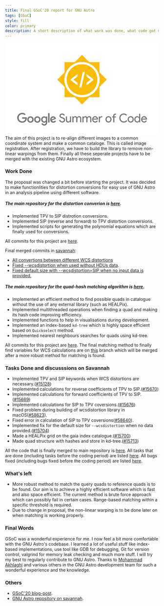 ```yaml
---
title: Final GSoC'20 report for GNU Astro
tags: [GSoC]
style: fill
color: primary
description: A short description of what work was done, what code got merged, what code didn't get merged, and what's left to do.
---
```


![alt text](../assets/GSoC.png "Google Summer of Code 2020")
The aim of this project is to re-align different images to a common coordinate system and make a common cataloge. This is called image registration. After registration, we have to build the library to remove non-linear warpings from them. Finally all these seperate projects have to be merged with the existing GNU Astro ecosystem.

### Work Done

The proposal was changed a bit before starting the project. It was decided to make functionlities for distortion conversions for easy use of GNU Astro in an analysis pipeline using different software.

##### The main repository for the distortion converion is [here](https://gitlab.com/sachinkumarsingh092/gnuastro-test-files).

- Implemented TPV to SIP distrotion conversions.
- Implemented SIP (reverse and forward) to TPV distortion conversions. 
- Implemented scripts for generating the polynomial equations which are finally used for conversions.

All commits for this project are [here](https://gitlab.com/sachinkumarsingh092/gnuastro-test-files/-/commits/master).

Final merged commits in [savannah](http://git.savannah.gnu.org/cgit/gnuastro.git/):

- [All convertions between different WCS distortions](http://git.savannah.gnu.org/cgit/gnuastro.git/commit/?id=7da840d48a1364a339ec48a06d9b6fb2ca5be9ad)
- [Fixed --wcsdistortion when used without HDUs data](http://git.savannah.gnu.org/cgit/gnuastro.git/commit/?id=7dca196b6f7f588482772f3c059866647e812689).
- [Fixed default size with --wcsdistortion=SIP when no input data is provided.](http://git.savannah.gnu.org/cgit/gnuastro.git/commit/?id=808c95dc56baf023928eeab3edf8bc6e3f572de0)

##### The main repository for the quad-hash matching algorithm is [here](https://gitlab.com/sachinkumarsingh092/gnuastro-matching-fits-nohealpix).

- Implemented an efficient method to find possible quads in catalogue without the use of any external library (such as HEALPix).
- Implemented multithreaded operations when finding a quad and making its hash code improving efficiency.
- Implemented functions to help in visualisations during development.
- Implemented an index-based `kd-tree` which is highly space efficient based on `Quickselect` method.
- Implemented nearest neighbours searches for quads using kd-tree.

All commits for this project are [here](https://gitlab.com/sachinkumarsingh092/gnuastro-matching-fits-nohealpix/-/commits/master).
The final matching method to finally find variables for WCS calculations are on [this](https://gitlab.com/sachinkumarsingh092/gnuastro-matching-fits-nohealpix/-/tree/make-wcs-matrix) branch which will be merged after a more robust method for matching is found.

### Tasks Done and discusssions on Savannah

- Implemented TPV and SIP keywords when WCS distortions are necessary.([#15128](https://savannah.gnu.org/task/index.php?15128))
- Implemented calculations for reverse coefficients of TPV to SIP.([#15670](https://savannah.gnu.org/task/index.php?15670))
- Implemented calculations for forward coefficients of TPV to SIP.([#15669](https://savannah.gnu.org/task/index.php?15669))
- Implemented calculations for SIP to TPV coversions.([#15676](https://savannah.gnu.org/task/index.php?15676))
- Fixed problem during building of wcsdistortion library in macOS([#58623](https://savannah.gnu.org/bugs/index.php?58623)).
- Fixed error in calculation of SIP to TPV coversions([#58640](https://savannah.gnu.org/bugs/index.php?58640)).
- Implemented fix for the default size for `--wcsdistortion` when no data provided.([#15704](https://savannah.gnu.org/task/index.php?15704))
- Made a HEALPix grid on the gaia index catalogue.([#15700](https://savannah.gnu.org/task/index.php?15700))
- Made quad structure with hashes and store in kd-tree.([#15713](https://savannah.gnu.org/task/index.php?15713))

All the code that is finally merged to main repository is [here](http://git.savannah.gnu.org/cgit/gnuastro.git/log/?qt=author&q=Sachin+Kumar+Singh).
All tasks that are done (including tasks before the coding period) are listed [here](https://savannah.gnu.org/task/index.php?go_report=Apply&group=gnuastro&func=browse&set=custom&msort=0&report_id=100&advsrch=0&status_id=0&resolution_id=0&assigned_to=180314&category_id=0&bug_group_id=0&history_search=0&history_field=0&history_event=modified&history_date_dayfd=28&history_date_monthfd=8&history_date_yearfd=2020&chunksz=100&spamscore=5&boxoptionwanted=1#options). All bugs fixed (including bugs fixed before the coding period) are listed [here](https://savannah.gnu.org/bugs/index.php?go_report=Apply&group=gnuastro&func=browse&set=custom&msort=0&report_id=100&advsrch=0&status_id=0&resolution_id=0&assigned_to=180314&category_id=0&bug_group_id=0&history_search=0&history_field=0&history_event=modified&history_date_dayfd=29&history_date_monthfd=8&history_date_yearfd=2020&chunksz=50&spamscore=5&boxoptionwanted=1#options).

### What's left

- More robust method to match the query quads to reference quads is to be found. Our aim is to achieve a highly efficient software which is fast and also space efficient. The current method is brute force approach which can possibly fail in certain cases. Range-based matching within a specific threshold is required.
- Due to change in proposal, the non-linear warping is to be done later on when matching is working properly.

### Final Words

GSoC was a wonderful experience for me. I now feel a bit more comfortable with the GNU Astro's codebase. I learned a lot of useful stuff like index-based implementations, use tool like GDB for debugging, Git for version control, valgrind for memory leak checking and much more stuff. 
I will try my best to regularly contribute to GNU Astro. Thanks to [Mohammad Akhlaghi](https://akhlaghi.org/) and various others in the GNU Astro development team for such a wonderful experience and the knowledge.

### Others

- [GSoC'20 blog-post](https://sachinkumarsingh092.github.io/blog/gsoc-post1).
- [GNU Astro repository on savannah](git.savannah.gnu.org/cgit/gnuastro.git/).
